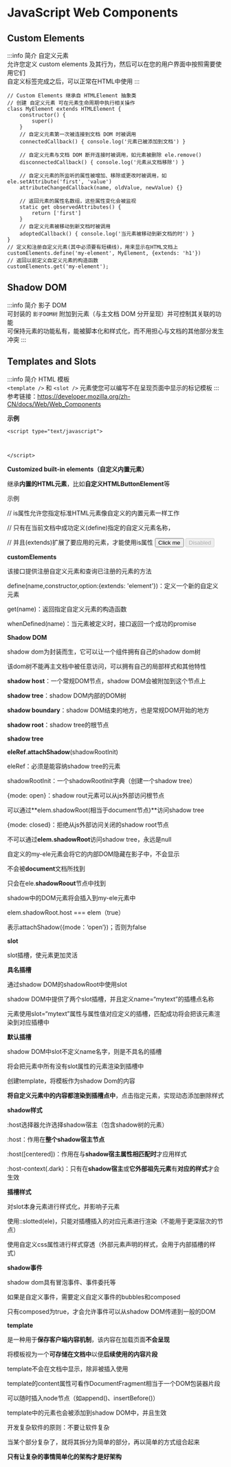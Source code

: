 # JavaScript Web Components
## Custom Elements
:::info 简介
自定义元素  
允许您定义 custom elements 及其行为，然后可以在您的用户界面中按照需要使用它们  
自定义标签完成之后，可以正常在HTML中使用
:::
```js{1,2}
// Custom Elements 继承自 HTMLElement 抽象类
// 创建 自定义元素 可在元素生命周期中执行相关操作
class MyElement extends HTMLElement {
    constructor() {
        super()
    }
    // 自定义元素第一次被连接到文档 DOM 时被调用
    connectedCallback() { console.log('元素已被添加到文档') }

    // 自定义元素与文档 DOM 断开连接时被调用，如元素被删除 ele.remove()
    disconnectedCallback() { console.log('元素从文档移除') }

    // 自定义元素的所监听的属性被增加、移除或更改时被调用，如 ele.setAttribute('first', 'value')
    attributeChangedCallback(name, oldValue, newValue) {}

    // 返回元素的属性名数组，这些属性变化会被监视
    static get observedAttributes() {
        return ['first']
    }
    // 自定义元素被移动到新文档时被调用
    adoptedCallback() { console.log('当元素被移动到新文档的时') }
}
// 定义和注册自定义元素(其中必须要有短横线)，用来显示在HTML文档上
customElements.define('my-element', MyElement, {extends: 'h1'})
// 返回以前定义自定义元素的构造函数
customElements.get('my-element');
```
## Shadow DOM
:::info 简介
影子 DOM  
可封装的 `影子DOM树` 附加到元素（与主文档 DOM 分开呈现）并可控制其关联的功能  
可保持元素的功能私有，能被脚本化和样式化，而不用担心与文档的其他部分发生冲突
:::
## Templates and Slots
:::info 简介
HTML 模板  
`<template />` 和 `<slot />` 元素使您可以编写不在呈现页面中显示的标记模板
:::
参考链接：https://developer.mozilla.org/zh-CN/docs/Web/Web_Components  




**示例**

<!-- **<my-element first="123">123</my-element>** -->

```
<script type="text/javascript">



</script>
```
**Customized built-in elements（自定义内置元素）**

继承**内置的HTML元素**，比如**自定义HTMLButtonElement**等

示例

<script> // 这个按钮在被点击的时候说 "hello"，该自定义元素继承自HTMLButton元素 class HelloButton extends HTMLButtonElement {   constructor() {     super();     this.addEventListener('click', () => alert("Hello!"));   } } // 注册一个hello-button的元素，指定元素构造器，可选：继承已创建的元素（拥有其属性和方法） customElements.define('hello-button', HelloButton, {extends: 'button'}); </script>

// is属性允许您指定标准HTML元素像自定义的内置元素一样工作

// 只有在当前文档中成功定义(define)指定的自定义元素名称，

// 并且(extends)扩展了要应用的元素，才能使用is属性   <button is="hello-button">Click me</button>   <button is="hello-button" disabled>Disabled</button>

**customElements**

该接口提供注册自定义元素和查询已注册的元素的方法

define(name,constructor,option:{extends: 'element'})：定义一个新的自定义元素

get(name)：返回指定自定义元素的构造函数

whenDefined(name)：当元素被定义时，接口返回一个成功的promise

**Shadow DOM**

shadow dom为封装而生，它可以让一个组件拥有自己的shadow dom树

该dom树不能再主文档中被任意访问，可以拥有自己的局部样式和其他特性

**shadow host**：一个常规DOM节点，shadow DOM会被附加到这个节点上

**shadow tree**：shadow DOM内部的DOM树

**shadow boundary**：shadow DOM结束的地方，也是常规DOM开始的地方

**shadow root**：shadow tree的根节点

**shadow tree**

**eleRef**.**attachShadow**(shadowRootInit)

eleRef：必须是能容纳shadow tree的元素

shadowRootInit：一个shadowRootInit字典（创建一个shadow tree）

{mode: open}：shadow rout元素可以从js外部访问根节点

可以通过**elem.shadowRoot(相当于document节点)**访问shadow tree

{mode: closed}：拒绝从js外部访问关闭的shadow root节点

不可以通过**elem.shadowRoot**访问shadow tree，永远是null


自定义的my-ele元素会将它的内部DOM隐藏在影子中，不会显示

不会被**document**文档所找到

只会在ele.**shadowRoout**节点中找到

shadow中的DOM元素将会插入到my-ele元素中

elem.shadowRoot.host === elem（true）

表示attachShadow({mode：‘open’})；否则为false

**slot**

slot插槽，使元素更加灵活

**具名插槽**


通过shadow DOM的shadowRoot中使用slot

shadow DOM中提供了两个slot插槽，并且定义name=“mytext”的插槽点名称

元素使用slot=“mytext”属性与属性值对应定义的插槽，匹配成功将会把该元素渲染到对应插槽中

**默认插槽**


shadow DOM中slot不定义name名字，则是不具名的插槽

将会把元素中所有没有slot属性的元素渲染到插槽中


创建template，将模板作为shadow Dom的内容

**将自定义元素中的内容都渲染到插槽点中**，点击指定元素，实现动态添加删除样式

**shadow样式**

:host选择器允许选择shadow宿主（包含shadow树的元素）


:host：作用在**整个shadow宿主节点**

:host([centered])：作用在与**shadow宿主属性相匹配时**才应用样式

:host-context(.dark)：只有在**shadow宿主**或**它外部祖先元素**有**对应的样式**才会生效

**插槽样式**

对slot本身元素进行样式化，并影响子元素


使用::slotted(ele)，只能对插槽插入的对应元素进行渲染（不能用于更深层次的节点）


使用自定义css属性进行样式穿透（外部元素声明的样式，会用于内部插槽的样式）


**shadow事件**

shadow dom具有冒泡事件、事件委托等

如果是自定义事件，需要定义自定义事件的bubbles和composed


只有composed为true，才会允许事件可以从shadow DOM传递到一般的DOM

**template**

是一种用于**保存客户端内容机制**，该内容在加载页面**不会呈现**

将模板视为一个**可存储在文档中**以便**后续使用的内容片段**

template不会在文档中显示，除非被插入使用

template的content属性可看作DocumentFragment相当于一个DOM包装器片段

可以随时插入node节点（如append()、insertBefore()）


template中的元素也会被添加到shadow DOM中，并且生效

开发复杂软件的原则：不要让软件复杂

当某个部分复杂了，就将其拆分为简单的部分，再以简单的方式组合起来

**只有让复杂的事情简单化的架构才是好架构**


